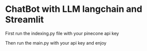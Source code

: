 # ChatBot with LLM langchain and Streamlit

First run the indexing.py file with your pinecone api key

Then run the main.py with your api key and enjoy